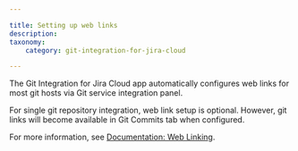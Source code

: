 ```yaml
---

title: Setting up web links
description:
taxonomy:
    category: git-integration-for-jira-cloud

---
```


The Git Integration for Jira Cloud app automatically configures web links for most git hosts via Git service integration panel.

For single git repository integration, web link setup is optional. However, git links will become available in Git Commits tab when configured.

For more information, see [Documentation: Web Linking](/git-integration-for-jira-cloud/web-linking-gij-cloud).
